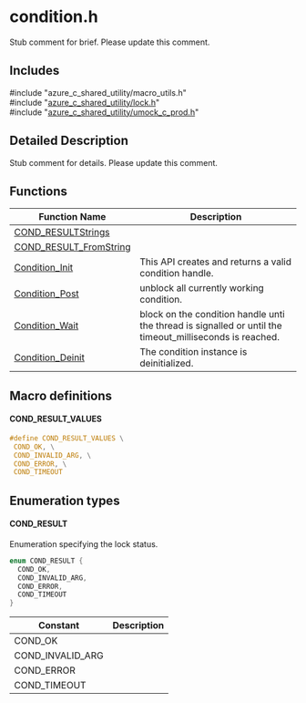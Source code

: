 # condition.h 

Stub comment for brief. Please update this comment.

## Includes

\#include "azure_c_shared_utility/macro_utils.h"  
\#include "[azure_c_shared_utility/lock.h](iot-c-ref-lock-h.md)"  
\#include "[azure_c_shared_utility/umock_c_prod.h](iot-c-ref-umock-c-prod-h.md)"  

## Detailed Description

Stub comment for details. Please update this comment.

## Functions

Function Name                  | Description                                
--------------------------------|---------------------------------------------
[COND_RESULTStrings](./iot-c-ref-condition-h/cond-resultstrings.md)            | 
[COND_RESULT_FromString](./iot-c-ref-condition-h/cond-result-fromstring.md)            | 
[Condition_Init](./iot-c-ref-condition-h/condition-init.md)            | This API creates and returns a valid condition handle.
[Condition_Post](./iot-c-ref-condition-h/condition-post.md)            | unblock all currently working condition.
[Condition_Wait](./iot-c-ref-condition-h/condition-wait.md)            | block on the condition handle unti the thread is signalled or until the timeout_milliseconds is reached.
[Condition_Deinit](./iot-c-ref-condition-h/condition-deinit.md)            | The condition instance is deinitialized.

## Macro definitions

#### COND_RESULT_VALUES

```C
#define COND_RESULT_VALUES \
 COND_OK, \
 COND_INVALID_ARG, \
 COND_ERROR, \
 COND_TIMEOUT 

```

## Enumeration types

#### COND_RESULT

Enumeration specifying the lock status. 

```C
enum COND_RESULT {
  COND_OK,
  COND_INVALID_ARG,
  COND_ERROR,
  COND_TIMEOUT
}

```
Constant                    | Description                                
----------------------------|----------------
 COND_OK            | 
 COND_INVALID_ARG            | 
 COND_ERROR            | 
 COND_TIMEOUT            | 

